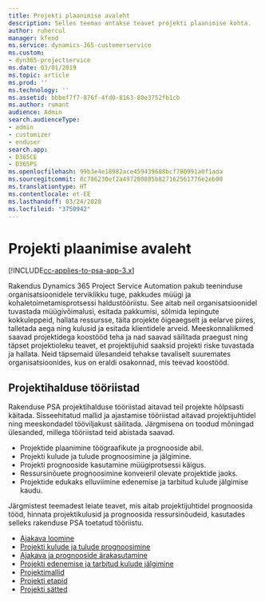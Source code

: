 ```yaml
---
title: Projekti plaanimise avaleht
description: Selles teemas antakse teavet projekti plaanimise kohta.
author: ruhercul
manager: kfend
ms.service: dynamics-365-customerservice
ms.custom:
- dyn365-projectservice
ms.date: 03/01/2019
ms.topic: article
ms.prod: ''
ms.technology: ''
ms.assetid: bbbef7f7-876f-4fd0-8163-80e3752fb1cb
ms.author: rumant
audience: Admin
search.audienceType:
- admin
- customizer
- enduser
search.app:
- D365CE
- D365PS
ms.openlocfilehash: 99b3e4e18982ace459439688bcf780991a0f1ada
ms.sourcegitcommit: 8c786230ef2a497280885b827162561776e2eb00
ms.translationtype: HT
ms.contentlocale: et-EE
ms.lasthandoff: 03/24/2020
ms.locfileid: "3750942"
---
```

# <a name="project-planning-home-page"></a>Projekti plaanimise avaleht

[!INCLUDE[cc-applies-to-psa-app-3.x](../includes/cc-applies-to-psa-app-3x.md)]

Rakendus Dynamics 365 Project Service Automation pakub teeninduse organisatsioonidele terviklikku tuge, pakkudes müügi ja kohaletoimetamisprotsessi haldustööriistu. See aitab neil organisatsioonidel tuvastada müügivõimalusi, esitada pakkumisi, sõlmida lepingute kokkuleppeid, hallata ressursse, täita projekte õigeaegselt ja eelarve piires, talletada aega ning kulusid ja esitada klientidele arveid. Meeskonnaliikmed saavad projektidega koostööd teha ja nad saavad säilitada praegust ning täpset projektioleku teavet, et projektijuhid saaksid projekti riske tuvastada ja hallata. Neid täpsemaid ülesandeid tehakse tavaliselt suuremates organisatsioonides, kus on eraldi osakonnad, mis teevad koostööd.

## <a name="project-management-tools"></a>Projektihalduse tööriistad

Rakenduse PSA projektihalduse tööriistad aitavad teil projekte hõlpsasti käitada. Sisseehitatud mallid ja ajastamise tööriistad aitavad projektijuhtidel ning meeskondadel tööviljakust säilitada. Järgmisena on toodud mõningad ülesanded, millega tööriistad teid abistada saavad.

- Projektide plaanimine töögraafikute ja prognooside abil.
- Projekti kulude ja tulude prognoosimine ja jälgimine.
- Projekti prognooside kasutamine müügiprotsessi käigus.
- Ressursinõuete prognoosimine konveieril olevate projektide jaoks.
- Projektide edukaks elluviimine edenemise ja tarbitud kulude jälgimise kaudu.

Järgmistest teemadest leiate teavet, mis aitab projektijuhtidel prognoosida tööd, hinnata projektikulusid ja prognoosida ressursinõudeid, kasutades selleks rakenduse PSA toetatud tööriistu.

- [Ajakava loomine](project-creating.md)
- [Projekti kulude ja tulude prognoosimine](project-estimating.md)
- [Ajakava ja prognooside ärakasutamine](project-leveraging.md)
- [Projekti edenemise ja tarbitud kulude jälgimine](project-tracking.md)
- [Projektimallid](project-templates.md)
- [Projekti etapid](project-stages.md)
- [Projekti sätted](project-settings.md)
